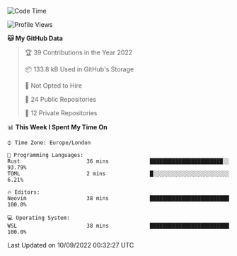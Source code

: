 <!--START_SECTION:waka-->
![Code Time](http://img.shields.io/badge/Code%20Time-225%20hrs%202%20mins-blue)

![Profile Views](http://img.shields.io/badge/Profile%20Views-0-blue)

**🐱 My GitHub Data** 

> 🏆 39 Contributions in the Year 2022
 > 
> 📦 133.8 kB Used in GitHub's Storage 
 > 
> 🚫 Not Opted to Hire
 > 
> 📜 24 Public Repositories 
 > 
> 🔑 12 Private Repositories  
 > 
📊 **This Week I Spent My Time On** 

```text
⌚︎ Time Zone: Europe/London

💬 Programming Languages: 
Rust                     36 mins             ███████████████████████░░   93.79% 
TOML                     2 mins              █░░░░░░░░░░░░░░░░░░░░░░░░   6.21%

🔥 Editors: 
Neovim                   38 mins             █████████████████████████   100.0%

💻 Operating System: 
WSL                      38 mins             █████████████████████████   100.0%

```


 Last Updated on 10/09/2022 00:32:27 UTC
<!--END_SECTION:waka-->